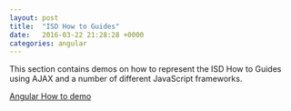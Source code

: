```yaml
---
layout: post
title:  "ISD How to Guides"
date:   2016-03-22 21:28:28 +0000
categories: angular
---
```

This section contains demos on how to represent the ISD How to Guides using
AJAX and a number of different JavaScript frameworks.

<a href="/how-to/">Angular How to demo</a>
